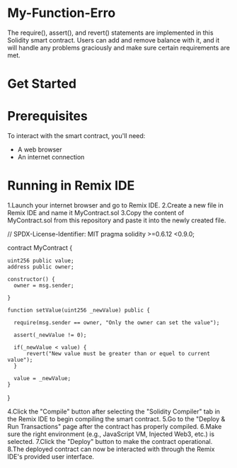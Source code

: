 # My-Function-Erro
The require(), assert(), and revert() statements are implemented in this Solidity smart contract. Users can add and remove balance with it, and it will handle any problems graciously and make sure certain requirements are met.

# Get Started 

# Prerequisites
To interact with the smart contract, you'll need:

* A web browser
* An internet connection
# Running in Remix IDE
1.Launch your internet browser and go to  Remix IDE.
2.Create a new file in Remix IDE and name it MyContract.sol
3.Copy the content of MyContract.sol from this repository and paste it into the newly created file.



// SPDX-License-Identifier: MIT
pragma solidity >=0.6.12 <0.9.0;

contract MyContract {

    uint256 public value;
    address public owner;

    constructor() {
      owner = msg.sender;

    }
    
    function setValue(uint256 _newValue) public {

      require(msg.sender == owner, "Only the owner can set the value");

      assert(_newValue != 0);

      if(_newValue < value) {
          revert("New value must be greater than or equel to current value");
      }
      
      value = _newValue;
    }
}


4.Click the "Compile" button after selecting the "Solidity Compiler" tab in the Remix IDE to begin compiling the smart contract.
5.Go to the "Deploy & Run Transactions" page after the contract has properly compiled.
6.Make sure the right environment (e.g., JavaScript VM, Injected Web3, etc.) is selected.
7.Click the "Deploy" button to make the contract operational.
8.The deployed contract can now be interacted with through the Remix IDE's provided user interface.
